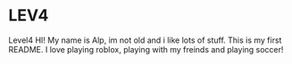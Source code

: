 # LEV4
Level4
HI!
My name is Alp, im not old and i like lots of stuff.
This is my first README.
I love playing roblox, playing with my freinds and playing soccer!
